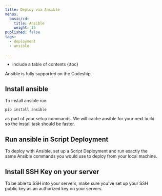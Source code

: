```yaml
---
title: Deploy via Ansible
menus:
  basic/cd:
    title: Ansible
    weight: 15
published: false
tags:
  - deployment
  - ansible

---
```


* include a table of contents
{:toc}

Ansible is fully supported on the Codeship.

## Install ansible
To install ansible run

```shell
pip install ansible
```

as part of your setup commands. We will cache ansible for your next build so the install task should be faster.

## Run ansible in Script Deployment
To deploy with Ansible, set up a Script Deployment and run exactly the same Ansible commands you would use to deploy from your local machine.

## Install SSH Key on your server
To be able to SSH into your servers, make sure you've set up your SSH public key as an authorized key on your servers.
